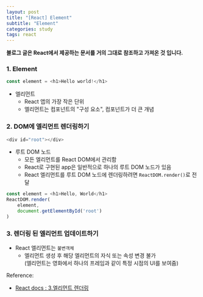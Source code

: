 ```yaml
---
layout: post
title: "[React] Element"
subtitle: "Element"
categories: study
tags: react
---
```



**블로그 글은 React에서 제공하는 문서를 거의 그대로 참조하고 가져온 것 입니다.**   

### 1. Element
```javascript
const element = <h1>Hello world!</h1>
```
 - 엘리먼트
 	- React 앱의 가장 작은 단위
	- 엘리먼트는 컴포넌트의 "구성 요소", 컴포넌트가 더 큰 개념

### 2. DOM에 엘리먼트 렌더링하기

```javascript  
<div id="root"></div>  
```  

 - 루트 DOM 노드
	- 모든 엘리먼트를 React DOM에서 관리함
	- React로 구현된 app은 일반적으로 하나의 루트 DOM 노드가 있음
	- React 엘리먼트를 루트 DOM 노드에 렌더링하려면 `ReactDOM.render()`로 전달  
```javascript  
const element = <h1>Hello, World</h1>
ReactDOM.render(
	element,
	document.getElementById('root')
)
```
### 3. 렌더링 된 엘리먼트 업데이트하기
 - React 엘리먼트는 `불변객체`
	- 엘리먼트 생성 후 해당 엘리먼트의 자식 또는 속성 변경 불가  
	(엘리먼트는 영화에서 하나의 프레임과 같이 특정 시점의 UI를 보여줌)  
	





Reference:
 - [React docs : 3.엘리먼트 렌더링](https://ko.reactjs.org/docs/rendering-elements.html)